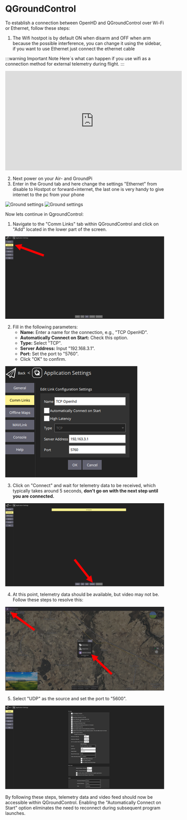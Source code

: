 # QGroundControl

To establish a connection between OpenHD and QGroundControl over Wi-Fi or Ethernet, follow these steps:

1. The Wifi hostpot is by default ON when disarm and OFF when arm because the possible interference, you can change it using the sidebar, if you want to use Ethernet just connect the ethernet cable
 
:::warning Important Note
Here´s what can happen if you use wifi as a connection method for external telemetry during flight.
:::

<iframe width="560" height="315" src="https://youtu.be/xjr56PovA8A" title="YouTube video player" frameborder="0" allow="accelerometer; autoplay; clipboard-write; encrypted-media; gyroscope; picture-in-picture; web-share" allowfullscreen></iframe>

2. Next power on your Air- and GroundPi
3. Enter in the Ground tab and here change the settings "Ethernet" from disable to Hostpot or forward+internet, the last one is very handy to give internet to the pc from your phone 

![Ground settings](/img/assets/Ground_hotspot.jpg)
![Ground settings](/img/assets/Ground_forward.jpg)

Now lets continue in QgroundControl:

1. Navigate to the "Comm Links" tab within QGroundControl and click on "Add" located in the lower part of the screen.

![QGC-Connection-Page](https://raw.githubusercontent.com/OpenHD/Documentation/evo/.gitbook/assets/QGC1.png)


2. Fill in the following parameters:
   - **Name:** Enter a name for the connection, e.g., "TCP OpenHD".
   - **Automatically Connect on Start:** Check this option.
   - **Type:** Select "TCP".
   - **Server Address:** Input "192.168.3.1".
   - **Port:** Set the port to "5760".
   - Click "OK" to confirm.

![QGC-Comm-Links](https://raw.githubusercontent.com/OpenHD/Documentation/evo/.gitbook/assets/QGC2.png)

3. Click on "Connect" and wait for telemetry data to be received, which typically takes around 5 seconds, **don't go on with the next step until you are connected.**

![QGC-Connect](https://raw.githubusercontent.com/OpenHD/Documentation/evo/.gitbook/assets/QGC3.png)


4. At this point, telemetry data should be available, but video may not be. Follow these steps to resolve this:

![QGC-Main-Page](https://raw.githubusercontent.com/OpenHD/Documentation/evo/.gitbook/assets/QGC4.png)


5. Select "UDP" as the source and set the port to "5600".

![QGC-General-Page](https://raw.githubusercontent.com/OpenHD/Documentation/evo/.gitbook/assets/QGC5.png)


By following these steps, telemetry data and video feed should now be accessible within QGroundControl. Enabling the "Automatically Connect on Start" option eliminates the need to reconnect during subsequent program launches.